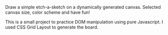 Draw a simple etch-a-sketch on a dynamically generated canvas. Selected canvas size, color scheme and have fun! 

This is a small project to practice DOM manipulation using pure Javascript. I used CSS Grid Layout to generate the board. 
